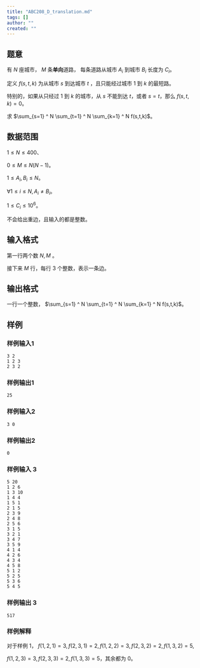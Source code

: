 ```yaml
---
title: "ABC208_D_translation.md"
tags: []
author: ""
created: ""
---
```


## 题意

有 $N$ 座城市， $M$ 条**单向**道路， 每条道路从城市 $A_i$ 到城市 $B_i$ 长度为 $C_i$。

定义 $f(s,t,k)$ 为从城市 $s$ 到达城市 $t$ ，且只能经过城市 $1$ 到 $k$ 的最短路。

特别的，如果从只经过 $1$ 到 $k$ 的城市，从 $s$ 不能到达 $t$，或者 $s=t$，那么 $f(s,t,k)=0$。

求 $\sum_{s=1} ^ N \sum_{t=1} ^ N \sum_{k=1} ^ N f(s,t,k)$。

## 数据范围

$1\le N\le 400$、

$0\le M\le N(N-1)$。

$1\le A_i,B_i\le N$。

$\forall 1\le i\le N,A_i \neq B_i$。

$1\le C_i\le 10^6$。

不会给出重边，且输入的都是整数。

## 输入格式

第一行两个数 $N,M$ 。

接下来 $M$ 行，每行 $3$ 个整数，表示一条边。

## 输出格式

一行一个整数， $\sum_{s=1} ^ N \sum_{t=1} ^ N \sum_{k=1} ^ N f(s,t,k)$。

## 样例

### 样例输入1

```
3 2
1 2 3
2 3 2
```



### 样例输出1

```
25
```



### 样例输入2

```
3 0
```



### 样例输出2

```
0
```



### 样例输入 3

```
5 20
1 2 6
1 3 10
1 4 4
1 5 1
2 1 5
2 3 9
2 4 8
2 5 6
3 1 5
3 2 1
3 4 7
3 5 9
4 1 4
4 2 6
4 3 4
4 5 8
5 1 2
5 2 5
5 3 6
5 4 5
```

### 样例输出 3

```
517
```





### 样例解释

对于样例 1， $f(1,2,1)=3,f(2,3,1)=2,f(1,2,2)=3,f(2,3,2)=2,f(1,3,2)=5,$

$f(1,2,3)=3,f(2,3,3)=2,f(1,3,3)=5$，其余都为 $0$。

